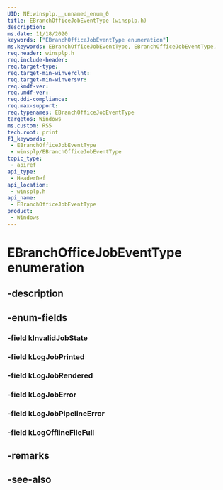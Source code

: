 ```yaml
---
UID: NE:winsplp.__unnamed_enum_0
title: EBranchOfficeJobEventType (winsplp.h)
description: 
ms.date: 11/18/2020
keywords: ["EBranchOfficeJobEventType enumeration"]
ms.keywords: EBranchOfficeJobEventType, EBranchOfficeJobEventType,
req.header: winsplp.h
req.include-header: 
req.target-type: 
req.target-min-winverclnt: 
req.target-min-winversvr: 
req.kmdf-ver: 
req.umdf-ver: 
req.ddi-compliance: 
req.max-support: 
req.typenames: EBranchOfficeJobEventType
targetos: Windows
ms.custom: RS5
tech.root: print
f1_keywords:
 - EBranchOfficeJobEventType
 - winsplp/EBranchOfficeJobEventType
topic_type:
 - apiref
api_type:
 - HeaderDef
api_location:
 - winsplp.h
api_name:
 - EBranchOfficeJobEventType
product:
 - Windows
---
```


# EBranchOfficeJobEventType enumeration

## -description

## -enum-fields

### -field kInvalidJobState

### -field kLogJobPrinted

### -field kLogJobRendered

### -field kLogJobError

### -field kLogJobPipelineError

### -field kLogOfflineFileFull

## -remarks

## -see-also
